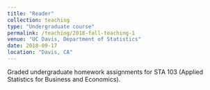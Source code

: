 ```yaml
---
title: "Reader"
collection: teaching
type: "Undergraduate course"
permalink: /teaching/2018-fall-teaching-1
venue: "UC Davis, Department of Statistics"
date: 2018-09-17
location: "Davis, CA"
---
```


Graded undergraduate homework assignments for STA 103 (Applied Statistics for Business and Economics).
